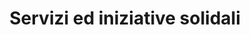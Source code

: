 ---
layout: issuelist
title: Servizi ed iniziative solidali
permalink: /servizi-e-iniziative-solidali/
categorieissue:
 - Servizi e iniziative solidali pubbliche;Servizi e iniziative solidali pubbliche
 - Servizi e iniziative solidali private;Servizi e iniziative solidali private
categorieMapAll: true
---